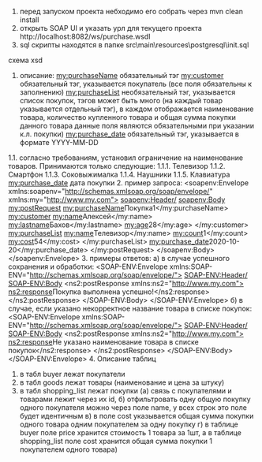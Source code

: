 1) перед запуском проекта небходимо его собрать через mvn clean install
2) открыть SOAP UI и указать урл для текущего проекта http://localhost:8082/ws/purchase.wsdl
3) sql скрипты находятся в папке src\main\resources\postgresql\init.sql

 схема xsd
1. описание:
<my:purchaseName> обязательный тэг
<my:customer> обязательный тэг, указывается покупатель (все поля обязательны к заполнению)
<my:purchaseList>   необязательный тэг, указывается список покупок, 
                    тэгов может быть много (на каждый товар указывается отдельный тэг),
                    в каждом отображается наименование товара, количество купленного товара и общая сумма покупки данного товара
                    данные поля являются обязательными при указании к.л. покупки)
<my:purchase_date> обязательный тэг, указывается в формате YYYY-MM-DD
                    
1.1. согласно требованиям, установил ограничение на наименование товаров. 
Принимаются только следующие:
   1.1.1.  Телевизор
   1.1.2.   Смартфон
   1.1.3.   Соковыжималка
   1.1.4. Наушники
   1.1.5. Клавиатура
<my:purchase_date> дата покупки
2. пример запроса:
   <soapenv:Envelope xmlns:soapenv="http://schemas.xmlsoap.org/soap/envelope/" xmlns:my="http://www.my.com">
       <soapenv:Header/>
           <soapenv:Body>
           <my:postRequest>
           <my:purchaseName>Покупка1</my:purchaseName>
           <my:customer>
               <my:name>Алексей</my:name>
               <my:lastname>Бахов</my:lastname>
               <my:age>28</my:age>
           </my:customer>
           <my:purchaseList>
               <my:name>Телевизор</my:name>
               <my:count>1</my:count>
               <my:cost>54</my:cost>
           </my:purchaseList>
           <my:purchase_date>2020-10-20</my:purchase_date>
           </my:postRequest>
       </soapenv:Body>
   </soapenv:Envelope>
3. примеры ответов:
   а) в случае успешного сохранения и обработки:
       <SOAP-ENV:Envelope xmlns:SOAP-ENV="http://schemas.xmlsoap.org/soap/envelope/">
       <SOAP-ENV:Header/>
       <SOAP-ENV:Body>
       <ns2:postResponse xmlns:ns2="http://www.my.com">
       <ns2:response>Покупка выполнена успешно!</ns2:response>
       </ns2:postResponse>
       </SOAP-ENV:Body>
       </SOAP-ENV:Envelope>
   б) в случае, если указано некорректное название товара в списке покупок:
       <SOAP-ENV:Envelope xmlns:SOAP-ENV="http://schemas.xmlsoap.org/soap/envelope/">
       <SOAP-ENV:Header/>
       <SOAP-ENV:Body>
       <ns2:postResponse xmlns:ns2="http://www.my.com">
       <ns2:response>Не указано наименование товара в списке покупок</ns2:response>
       </ns2:postResponse>
       </SOAP-ENV:Body>
       </SOAP-ENV:Envelope>
4. Описание таблиц
1) в табл buyer лежат покупатели 
2) в табл goods лежат товары (наименование и цена за штуку)
3) в табл shopping_list лежат покупки (а) связь с покупателями и товарами лежит через их id, 
б) отфильтровать одну общую покупку одного покупателя можно через поле name, у всех строк это поле будет идентичным
в) в поле cost указывается общая сумма покупки одного товара одним покупателем за одну покупку
г) в таблице buyer поле price хранится стоимость 1 товара за 1шт, а в таблице shopping_list поле cost хранится
общая сумма покупки 1 покупателем одного товара)